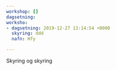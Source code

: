 ```yaml
---
workshop: []
dagsetning: 
worksho:
- dagsetning: 2019-12-27 13:14:54 +0000
  skyring: ddd
  nafn: Hfy

---
```

Skyring og skyring